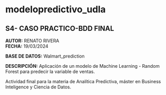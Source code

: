 # modelopredictivo_udla
## S4- CASO PRACTICO-BDD FINAL

**AUTOR:** RENATO RIVERA  
**FECHA:** 19/03/2024

**BASE DE DATOS:** Walmart_prediction 

**DESCRIPCIÓN:** Aplicación de un modelo de Machine Learning - Random Forest para predecir la variable de ventas.

Actividad final para la materia de Analítica Predictiva, máster en Business Inteligence y Ciencia de Datos. 
